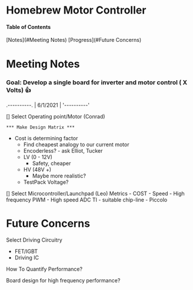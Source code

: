 # Homebrew Motor Controller
#### Table of Contents
[Notes](#Meeting Notes)
[Progress](#Future Concerns)
# Meeting Notes 
### Goal: Develop a single board for inverter and motor control ( X Volts) :+1:

.----------.
| 6/1/2021 | 
'----------'

[] Select Operating point/Motor (Conrad)

	*** Make Design Matrix ***

- Cost is determining factor
  - Find cheapest analogy to our current motor
  - Encoderless? - ask Elliot, Tucker
  - LV (0 - 12V)
    - Safety, cheaper
  - HV (48V +)
    - Maybe more realistic?
  - TestPack Voltage?

[] Select Microcontroller/Launchpad (Leo)
	Metrics
		- COST
		- Speed
		- High frequency PWM
		- High speed ADC
	TI - suitable chip-line
		- Piccolo

# Future Concerns

Select Driving Circuitry
- FET/IGBT
- Driving IC

How To Quantify Performance?

Board design for high frequency performance?